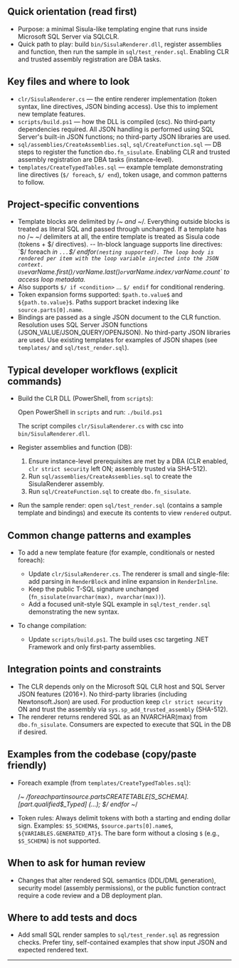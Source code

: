 ## Quick orientation (read first)

- Purpose: a minimal Sisula-like templating engine that runs inside Microsoft SQL Server via SQLCLR.
- Quick path to play: build `bin/SisulaRenderer.dll`, register assemblies and function, then run the sample in `sql/test_render.sql`. Enabling CLR and trusted assembly registration are DBA tasks.

## Key files and where to look

- `clr/SisulaRenderer.cs` — the entire renderer implementation (token syntax, line directives, JSON binding access). Use this to implement new template features.
- `scripts/build.ps1` — how the DLL is compiled (csc). No third‑party dependencies required. All JSON handling is performed using SQL Server's built-in JSON functions; no third-party JSON libraries are used.
- `sql/assemblies/CreateAssemblies.sql`, `sql/CreateFunction.sql` — DB steps to register the function `dbo.fn_sisulate`. Enabling CLR and trusted assembly registration are DBA tasks (instance-level).
- `templates/CreateTypedTables.sql` — example template demonstrating line directives (`$/ foreach`, `$/ end`), token usage, and common patterns to follow.

## Project-specific conventions

- Template blocks are delimited by /*~ and ~*/. Everything outside blocks is treated as literal SQL and passed through unchanged. If a template has no /*~ ~*/ delimiters at all, the entire template is treated as Sisula code (tokens + $/ directives).
-- In-block language supports line directives: `$/ foreach <var> in <path>` ... `$/ endfor` (nesting supported). The loop body is rendered per item with the loop variable injected into the JSON context. Use `varName.first()` / `varName.last()` or `varName.index` / `varName.count` to access loop metadata.
- Also supports `$/ if <condition>` ... `$/ endif` for conditional rendering.
- Token expansion forms supported: `$path.to.value$` and `${path.to.value}$`. Paths support bracket indexing like `source.parts[0].name`.
- Bindings are passed as a single JSON document to the CLR function. Resolution uses SQL Server JSON functions (JSON_VALUE/JSON_QUERY/OPENJSON). No third-party JSON libraries are used. Use existing templates for examples of JSON shapes (see `templates/` and `sql/test_render.sql`).

## Typical developer workflows (explicit commands)

- Build the CLR DLL (PowerShell, from `scripts`):

  Open PowerShell in `scripts` and run: `./build.ps1`

  The script compiles `clr/SisulaRenderer.cs` with csc into `bin/SisulaRenderer.dll`.

- Register assemblies and function (DB):

  1. Ensure instance-level prerequisites are met by a DBA (CLR enabled, `clr strict security` left ON; assembly trusted via SHA-512).
  2. Run `sql/assemblies/CreateAssemblies.sql` to create the SisulaRenderer assembly.
  3. Run `sql/CreateFunction.sql` to create `dbo.fn_sisulate`.

- Run the sample render: open `sql/test_render.sql` (contains a sample template and bindings) and execute its contents to view `rendered` output.

## Common change patterns and examples

- To add a new template feature (for example, conditionals or nested foreach):
  - Update `clr/SisulaRenderer.cs`. The renderer is small and single-file: add parsing in `RenderBlock` and inline expansion in `RenderInline`.
  - Keep the public T-SQL signature unchanged (`fn_sisulate(nvarchar(max), nvarchar(max))`).
  - Add a focused unit-style SQL example in `sql/test_render.sql` demonstrating the new syntax.

- To change compilation:
  - Update `scripts/build.ps1`. The build uses csc targeting .NET Framework and only first‑party assemblies.

## Integration points and constraints

- The CLR depends only on the Microsoft SQL CLR host and SQL Server JSON features (2016+). No third-party libraries (including Newtonsoft.Json) are used. For production keep `clr strict security` ON and trust the assembly via `sys.sp_add_trusted_assembly` (SHA-512).
- The renderer returns rendered SQL as an NVARCHAR(max) from `dbo.fn_sisulate`. Consumers are expected to execute that SQL in the DB if desired.

## Examples from the codebase (copy/paste friendly)

- Foreach example (from `templates/CreateTypedTables.sql`):

  /*~
  $/ foreach part in source.parts
  CREATE TABLE [$S_SCHEMA$].[$part.qualified$_Typed] (...);
  $/ endfor
  ~*/

- Token rules: Always delimit tokens with both a starting and ending dollar sign. Examples: `$S_SCHEMA$`, `$source.parts[0].name$`, `${VARIABLES.GENERATED_AT}$`. The bare form without a closing `$` (e.g., `$S_SCHEMA`) is not supported.

## When to ask for human review

- Changes that alter rendered SQL semantics (DDL/DML generation), security model (assembly permissions), or the public function contract require a code review and a DB deployment plan.

## Where to add tests and docs

- Add small SQL render samples to `sql/test_render.sql` as regression checks. Prefer tiny, self-contained examples that show input JSON and expected rendered text.

---

